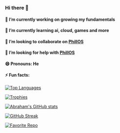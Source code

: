 ### Hi there 👋

#### 🔭 I’m currently working on growing my fundamentals
#### 🌱 I’m currently learning ai, cloud, games and more
#### 👯 I’m looking to collaborate on [PhillOS](https://github.com/abrahamn/PhillOS)
#### 🤔 I’m looking for help with [PhillOS](https://github.com/abrahamn/PhillOS)
#### 😄 Pronouns: He
#### ⚡ Fun facts:
[![Top Languages](https://github-readme-stats.vercel.app/api/top-langs/?username=AbrahamN&theme=dark)](https://github.com/anuraghazra/github-readme-stats)

[![Trophies](https://github-profile-trophy.vercel.app/?username=AbrahamN&theme=darkhub&row=2&column=3&no-bg=true)](https://github.com/ryo-ma/github-profile-trophy)

[![Abraham's GitHub stats](https://github-readme-stats.vercel.app/api?username=AbrahamN&count_private=true&show_icons=true&theme=dark)](https://github.com/anuraghazra/github-readme-stats)

[![GitHub Streak](http://github-readme-streak-stats.herokuapp.com?user=AbrahamN&theme=dark)](https://git.io/streak-stats)

[![Favorite Repo](https://github-readme-stats.vercel.app/api/pin/?username=AbrahamN&repo=ml-agents&theme=dark)](https://github.com/abrahamn/ml-agents)

